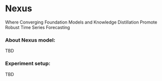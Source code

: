 # Nexus
Where Converging Foundation Models and Knowledge Distillation Promote Robust Time Series Forecasting

### About Nexus model:
TBD

### Experiment setup:
TBD
